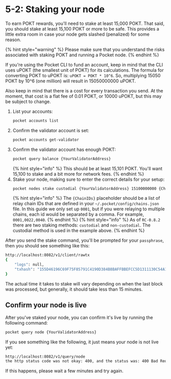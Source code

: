 # 5-2: Staking your node

To earn POKT rewards, you'll need to stake at least 15,000 POKT. That said, you should stake at least 15,100 POKT or more to be safe. This provides a little extra room in case your node gets slashed (penalized) for some reason.

{% hint style="warning" %}
Please make sure that you understand the risks associated with staking POKT and running a Pocket node.
{% endhint %}

If you're using the Pocket CLI to fund an account, keep in mind that the CLI uses uPOKT (the smallest unit of POKT) for its calculations. The formula for converting POKT to uPOKT is: `uPOKT = POKT * 10^6`. So, multiplying 15050 POKT by 10^6 (one million) will result in 15050000000 uPOKT.

Also keep in mind that there is a cost for every transaction you send. At the moment, that cost is a flat fee of 0.01 POKT, or 10000 uPOKT, but this may be subject to change.

1. List your accounts:
   ```bash
   pocket accounts list
   ```
2. Confirm the validator account is set:
    ```bash
    pocket accounts get-validator
    ```
3. Confirm the validator account has enough POKT:
    ```bash
    pocket query balance {YourValidatorAddress}
    ```
    {% hint style="info" %}
    This should be at least 15,101 POKT. You'll want 15,100 to stake and a bit more for network fees.
    {% endhint %}
4. Stake your node, making sure to enter the correct details for your setup:
    ```bash
    pocket nodes stake custodial {YourValidatorAddress} 15100000000 {ChainIDs} https://{hostname}:443 mainnet 10000 true
    ```
    {% hint style="info" %}
    The `{ChainIDs}` placeholder should be a list of relay chain IDs that are defined in your `~/.pocket/config/chains.json` file. In this guide we only set up `0001`, but if you were relaying to multiple chains, each id would be separated by a comma. For example, `0001,0022,0040`.
    {% endhint %}
    {% hint style="info" %}
    As of `RC-0.8.2` there are two staking methods: `custodial` and `non-custodial`. The custodial method is used in the example above.
    {% endhint %}

After you send the stake command, you'll be prompted for your `passphrase`, then you should see something like this:

```bash
http://localhost:8082/v1/client/rawtx
{
    "logs": null,
    "txhash": "155D46196C69F75F85791C4190D384B8BAFFBBEFCC5D1311130C54A1C54435A7"
}
```

The actual time it takes to stake will vary depending on when the last block was processed, but generally, it should take less than 15 minutes.

## Confirm your node is live

After you've staked your node, you can confirm it's live by running the following command:

```bash
pocket query node {YourValidatorAddress}
```

If you see something like the following, it just means your node is not live yet:

```bash
http://localhost:8082/v1/query/node
the http status code was not okay: 400, and the status was: 400 Bad Request, with a response of {"code":400,"message":"validator not found for 07f5084ab5f5246d747fd1154d5d4387ee5a7111"}
```

If this happens, please wait a few minutes and try again.



